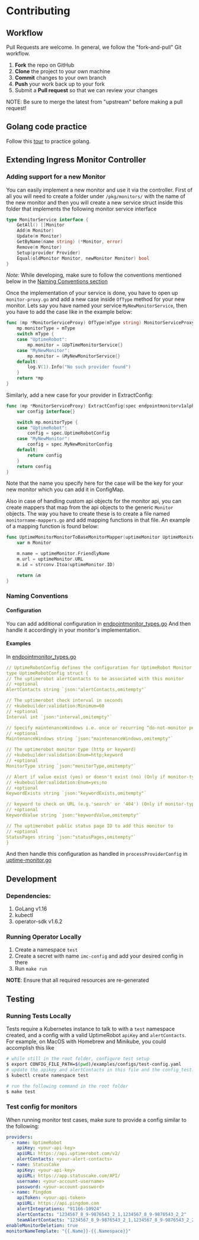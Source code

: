 # Contributing

## Workflow

Pull Requests are welcome. In general, we follow the "fork-and-pull" Git workflow.

1.  **Fork** the repo on GitHub
2.  **Clone** the project to your own machine
3.  **Commit** changes to your own branch
4.  **Push** your work back up to your fork
5.  Submit a **Pull request** so that we can review your changes

NOTE: Be sure to merge the latest from "upstream" before making a pull request!

## Golang code practice

Follow this [tour](https://tour.golang.org/) to practice golang.

## Extending Ingress Monitor Controller

### Adding support for a new Monitor

You can easily implement a new monitor and use it via the controller. First of all you will need to create a folder under `/pkg/monitors/` with the name of the new monitor and then you will create a new service struct inside this folder that implements the following monitor service interface

```go
type MonitorService interface {
    GetAll() []Monitor
    Add(m Monitor)
    Update(m Monitor)
    GetByName(name string) (*Monitor, error)
    Remove(m Monitor)
    Setup(provider Provider)
    Equal(oldMonitor Monitor, newMonitor Monitor) bool
}
```

_Note:_ While developing, make sure to follow the conventions mentioned below in the [Naming Conventions section](#naming-conventions)

Once the implementation of your service is done, you have to open up `monitor-proxy.go` and add a new case inside `OfType` method for your new monitor. Lets say you have named your service `MyNewMonitorService`, then you have to add the case like in the example below:

```go
func (mp *MonitorServiceProxy) OfType(mType string) MonitorServiceProxy {
    mp.monitorType = mType
    switch mType {
    case "UptimeRobot":
        mp.monitor = &UpTimeMonitorService{}
    case "MyNewMonitor":
        mp.monitor = &MyNewMonitorService{}
    default:
        log.V(1).Info("No such provider found")
    }
    return *mp
}
```

Similarly, add a new case for your provider in ExtractConfig:

```go
func (mp *MonitorServiceProxy) ExtractConfig(spec endpointmonitorv1alpha1.EndpointMonitorSpec) interface{} {
	var config interface{}

	switch mp.monitorType {
	case "UptimeRobot":
		config = spec.UptimeRobotConfig
    case "MyNewMonitor":
        config = spec.MyNewMonitorConfig
	default:
		return config
	}
	return config
}
```

Note that the name you specify here for the case will be the key for your new monitor which you can add it in ConfigMap.

Also in case of handling custom api objects for the monitor api, you can create mappers that map from the api objects to the generic `Monitor` objects. The way you have to create these is to create a file named `monitorname-mappers.go` and add mapping functions in that file. An example of a mapping function is found below:

```go
func UptimeMonitorMonitorToBaseMonitorMapper(uptimeMonitor UptimeMonitorMonitor) *Monitor {
    var m Monitor

    m.name = uptimeMonitor.FriendlyName
    m.url = uptimeMonitor.URL
    m.id = strconv.Itoa(uptimeMonitor.ID)

    return &m
}
```

### Naming Conventions

#### Configuration

You can add additional configuration in [endpointmonitor_types.go](./pkg/apis/endpointmonitor/v1alpha1/endpointmonitor_types.go)
And then handle it accordingly in your monitor's implementation.

#### Examples

In [endpointmonitor_types.go](./pkg/apis/endpointmonitor/v1alpha1/endpointmonitor_types.go)

```yaml
// UptimeRobotConfig defines the configuration for UptimeRobot Monitor Provider
type UptimeRobotConfig struct {
// The uptimerobot alertContacts to be associated with this monitor
// +optional
AlertContacts string `json:"alertContacts,omitempty"`

// The uptimerobot check interval in seconds
// +kubebuilder:validation:Minimum=60
// +optional
Interval int `json:"interval,omitempty"`

// Specify maintenanceWindows i.e. once or recurring “do-not-monitor periods”
// +optional
MaintenanceWindows string `json:"maintenanceWindows,omitempty"`

// The uptimerobot monitor type (http or keyword)
// +kubebuilder:validation:Enum=http;keyword
// +optional
MonitorType string `json:"monitorType,omitempty"`

// Alert if value exist (yes) or doesn't exist (no) (Only if monitor-type is keyword)
// +kubebuilder:validation:Enum=yes;no
// +optional
KeywordExists string `json:"keywordExists,omitempty"`

// keyword to check on URL (e.g.'search' or '404') (Only if monitor-type is keyword)
// +optional
KeywordValue string `json:"keywordValue,omitempty"`

// The uptimerobot public status page ID to add this monitor to
// +optional
StatusPages string `json:"statusPages,omitempty"`
}
```

And then handle this configuration as handled in `processProviderConfig` in [uptime-monitor.go](./pkg/monitors/uptimerobot/uptime-monitor.go)

## Development

### Dependencies:

1. GoLang v1.16
2. kubectl
3. operator-sdk v1.6.2

### Running Operator Locally

1. Create a namespace `test`
2. Create a secret with name `imc-config` and add your desired config in there
3. Run `make run`

**NOTE**: Ensure that all required resources are re-generated

## Testing

### Running Tests Locally

Tests require a Kubernetes instance to talk to with a `test` namespace created, and a config with a valid UptimeRobot `apiKey` and `alertContacts`. For example, on MacOS with Homebrew and Minikube, you could accomplish this like

```bash
# while still in the root folder, configure test setup
$ export CONFIG_FILE_PATH=$(pwd)/examples/configs/test-config.yaml
# update the apikey and alertContacts in this file and the config_test.go file (`correctTestAPIKey` and `correctTestAlertContacts` contstants)
$ kubectl create namespace test

# run the following command in the root folder
$ make test
```

### Test config for monitors

When running monitor test cases, make sure to provide a config similar to the following:

```yaml
providers:
  - name: UptimeRobot
    apiKey: <your-api-key>
    apiURL: https://api.uptimerobot.com/v2/
    alertContacts: <your-alert-contacts>
  - name: StatusCake
    apiKey: <your-api-key>
    apiURL: https://app.statuscake.com/API/
    username: <your-account-username>
    password: <your-account-password>
  - name: Pingdom
    apiToken: <your-api-token>
    apiURL: https://api.pingdom.com
    alertIntegrations: "91166-10924"
    alertContacts: "1234567_8_9-9876543_2_1,1234567_8_9-9876543_2_2"
    teamAlertContacts: "1234567_8_9-9876543_2_1,1234567_8_9-9876543_2_2"
enableMonitorDeletion: true
monitorNameTemplate: "{{.Name}}-{{.Namespace}}"
```
